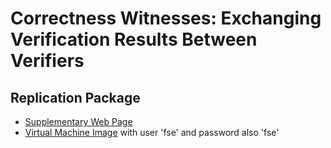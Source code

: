 # Correctness Witnesses: Exchanging Verification Results Between Verifiers #

## Replication Package ##

+ [Supplementary Web Page](http://www.sosy-lab.org/~dbeyer/correctness-witnesses/)
+ [Virtual Machine Image](http://students.fim.uni-passau.de/~dangl/CorrectnessWitnesses.ova) with user 'fse' and password also 'fse'
